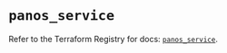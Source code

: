 # `panos_service`

Refer to the Terraform Registry for docs: [`panos_service`](https://registry.terraform.io/providers/paloaltonetworks/panos/2.0.5/docs/resources/service).
